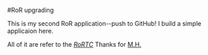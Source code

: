 #RoR upgrading

This is my second RoR application--push to GitHub!
I build a simple applicaion here.

All of it are refer to the [*RoRTC*](http://railstutorial-china.org)
Thanks for [M.H.](http://michaelhartl.com)
